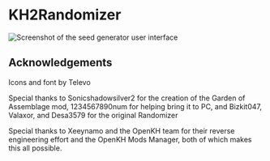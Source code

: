 # KH2Randomizer

![Screenshot of the seed generator user interface](https://github.com/tommadness/KH2Randomizer/blob/local_ui/helpinfo/img/Readme/KH2SeedGen.png?raw=true)

## Acknowledgements
Icons and font by Televo

Special thanks to Sonicshadowsilver2 for the creation of the Garden of Assemblage mod, 1234567890num for helping bring it to PC, and Bizkit047, Valaxor, and Desa3579 for the original Randomizer

Special thanks to Xeeynamo and the OpenKH team for their reverse engineering effort and the OpenKH Mods Manager, both of which makes this all possible.
